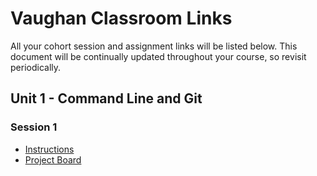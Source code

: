 # Vaughan Classroom Links

All your cohort session and assignment links will be listed below. This document will be continually updated throughout your course, so revisit periodically.

## Unit 1 - Command Line and Git

### Session 1

- [Instructions](https://github.com/black-codher-bootcamp-2021-vaughan/session-1-task/blob/main/README.md)
- [Project Board](https://github.com/black-codher-bootcamp-2021-vaughan/session-1-task/projects/1)
